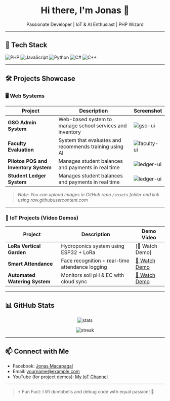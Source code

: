 <h1 align="center">Hi there, I'm Jonas 👋</h1>

<p align="center">
  Passionate Developer | IoT & AI Enthusiast | PHP Wizard
</p>

---

## 🧰 Tech Stack

![PHP](https://img.shields.io/badge/-PHP-777BB4?style=flat&logo=php&logoColor=white)
![JavaScript](https://img.shields.io/badge/-JavaScript-F7DF1E?style=flat&logo=javascript&logoColor=black)
![Python](https://img.shields.io/badge/-Python-3776AB?style=flat&logo=python&logoColor=white)
![C#](https://img.shields.io/badge/-C%23-239120?style=flat&logo=c-sharp&logoColor=white)
![C++](https://img.shields.io/badge/-C++-00599C?style=flat&logo=c%2b%2b&logoColor=white)

---

## 🛠️ Projects Showcase

### 🖥️ Web Systems

| Project | Description | Screenshot |
|--------|-------------|------------|
| **GSO Admin System** | Web-based system to manage school services and inventory | ![gso-ui](https://your-image-url.com/gso.png) |
| **Faculty Evaluation** | System that evaluates and recommends training using AI | ![faculty-ui](https://your-image-url.com/faculty.png) |
| **Pilotos POS and Inventory System** | Manages student balances and payments in real time | ![ledger-ui](https://your-image-url.com/ledger.png) |
| **Student Ledger System** | Manages student balances and payments in real time | ![ledger-ui](https://your-image-url.com/ledger.png) |

> _Note: You can upload images in GitHub repo `/assets` folder and link using raw.githubusercontent.com_

---

### 📡 IoT Projects (Video Demos)

| Project | Description | Demo Video |
|--------|-------------|------------|
| **LoRa Vertical Garden** | Hydroponics system using ESP32 + LoRa | [🎥 Watch Demo]|
| **Smart Attendance** | Face recognition + real-time attendance logging | [🎥 Watch Demo](https://your-video-link.com/facerec) |
| **Automated Watering System** | Monitors soil pH & EC with cloud sync | [🎥 Watch Demo](https://your-video-link.com/iotwatering) |

---

## 📊 GitHub Stats

<p align="center">
  <img src="https://github-readme-stats.vercel.app/api?username=YOUR_USERNAME&show_icons=true&theme=radical" alt="stats" />
</p>

<p align="center">
  <img src="https://github-readme-streak-stats.herokuapp.com/?user=YOUR_USERNAME&theme=radical" alt="streak" />
</p>

---

## 📫 Connect with Me

- Facebook: [Jonas Macapagal](https://facebook.com/YOUR_PROFILE)
- Email: [yourname@example.com](mailto:yourname@example.com)
- YouTube (for project demos): [My IoT Channel](https://youtube.com/YOUR_CHANNEL)

---

> ⚡ Fun Fact: I lift dumbbells and debug code with equal passion! 💪
